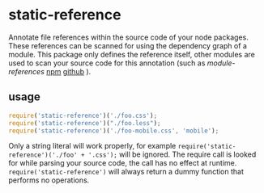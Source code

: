 static-reference
================
Annotate file references within the source code of your node packages. These references can be scanned for using the dependency graph of a module. This package only defines the reference itself, other modules are used to scan your source code for this annotation (such as _module-references_ [npm](https://www.npmjs.org/package/module-references) [github](https://github.com/Joris-van-der-Wel/node-module-references) ).

usage
-----
```javascript
require('static-reference')('./foo.css');
require('static-reference')("./foo.less");
require('static-reference')('./foo-mobile.css', 'mobile');
```
Only a string literal will work properly, for example `require('static-reference')('./foo' + '.css');` will be ignored. The require call is looked for while parsing your source code, the call has no effect at runtime. `require('static-reference')` will always return a dummy function that performs no operations.
